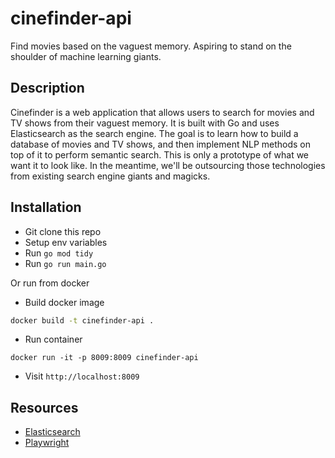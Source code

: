 # cinefinder-api

Find movies based on the vaguest memory. Aspiring to stand on the shoulder of machine learning giants.

## Description

Cinefinder is a web application that allows users to search for movies and TV shows from their vaguest memory. It is built with Go and uses Elasticsearch as the search engine.
The goal is to learn how to build a database of movies and TV shows, and then implement NLP methods on top of it to perform semantic search.
This is only a prototype of what we want it to look like. In the meantime, we'll be outsourcing those technologies from existing search engine giants and magicks.

## Installation
- Git clone this repo
- Setup env variables
- Run `go mod tidy`
- Run `go run main.go`

Or run from docker

- Build docker image
```sh
docker build -t cinefinder-api .
```

- Run container
```
docker run -it -p 8009:8009 cinefinder-api
```
- Visit `http://localhost:8009`

## Resources
- [Elasticsearch](https://www.elastic.co/docs)
- [Playwright](https://github.com/playwright-community/playwright-go)